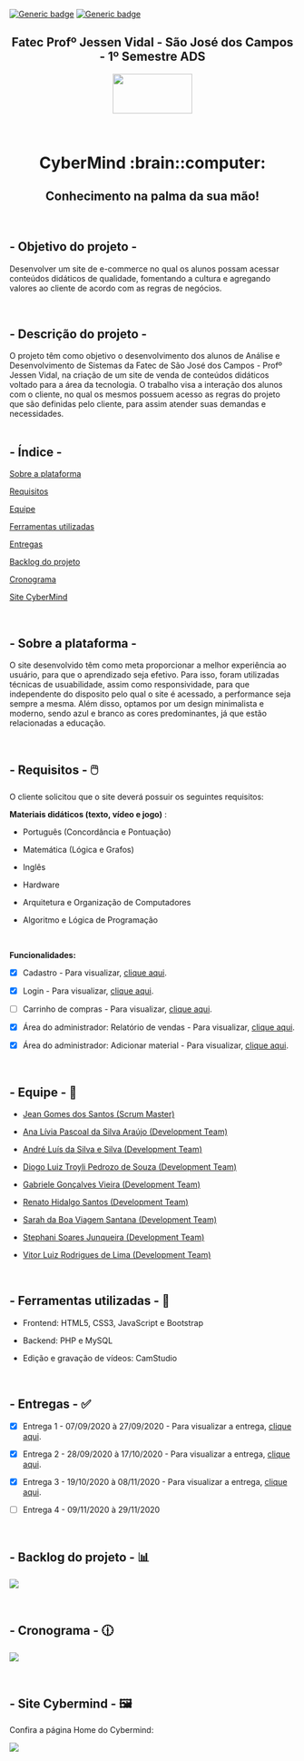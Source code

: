 
[![Generic badge](https://img.shields.io/badge/STATUS_DO_PROJETO-EM_ANDAMENTO-blue.svg)](https://shields.io/) 
[![Generic badge](https://img.shields.io/badge/SPRINT_ATUAL-SPRINT_2-blue.svg)](https://shields.io/)

<h2 text align="center">Fatec Profº Jessen Vidal - São José dos Campos - 1º Semestre ADS</h2>

<p align="center">
  <img  src="SPRINT 2/CODIGO/assets/img/fatec-logo.png" width="140px" height="70px">
 </p>
 
 <br>
 
<h1 text align="center">CyberMind :brain::computer:</h1> 
<h2 text align="center">Conhecimento na palma da sua mão!</h2>

<br>

## - Objetivo do projeto -  
Desenvolver um site de e-commerce no qual os alunos possam acessar conteúdos didáticos de qualidade, fomentando a cultura e agregando valores ao cliente de acordo com as regras de negócios.

<br>


## - Descrição do projeto - 
O projeto têm como objetivo o desenvolvimento dos alunos de Análise e Desenvolvimento de Sistemas da Fatec de São José dos Campos - Profº Jessen Vidal, na criação de um site de venda de conteúdos didáticos voltado para a área da tecnologia. O trabalho visa a interação dos alunos com o cliente, no qual os mesmos possuem acesso as regras do projeto que são definidas pelo cliente, para assim atender suas demandas e necessidades.
<br />
<br />


## - Índice -
<a name="ancora"></a>

 [Sobre a plataforma](#ancora1)
 
 [Requisitos](#ancora2)
 
 [Equipe](#ancora3)
 
 [Ferramentas utilizadas](#ancora4)
 
 [Entregas](#ancora5)
 
 [Backlog do projeto](#ancora6)
 
 [Cronograma](#ancora7)
 
 [Site CyberMind](#ancora8)

<br />

<a id="ancora1"></a>
## - Sobre a plataforma - 
O site desenvolvido têm como meta proporcionar a melhor experiência ao usuário, para que o aprendizado seja efetivo. Para isso, foram utilizadas técnicas de usuabilidade, assim como responsividade, para que independente do disposito pelo qual o site é acessado, a performance seja sempre a mesma. Além disso, optamos por um design minimalista e moderno, sendo azul e branco as cores predominantes, já que estão relacionadas a educação.  

<br />

<a id="ancora2"></a>
## - Requisitos - :computer_mouse:  

O cliente solicitou que o site deverá possuir os seguintes requisitos:

<b>Materiais didáticos (texto, vídeo e jogo)</b> :

* Português (Concordância e Pontuação)

* Matemática (Lógica e Grafos)

* Inglês

* Hardware

* Arquitetura e Organização de Computadores

* Algoritmo e Lógica de Programação

<br>

<b>Funcionalidades:</b>
- [x] Cadastro - Para visualizar, [clique aqui](https://github.com/arapujo/pi_primeiro_semestre/tree/master/SPRINT%202/CODIGO/pages/login).

- [x] Login - Para visualizar, [clique aqui](https://github.com/arapujo/pi_primeiro_semestre/tree/master/SPRINT%202/CODIGO/pages/login).

- [ ] Carrinho de compras - Para visualizar, [clique aqui]().

- [x] Área do administrador: Relatório de vendas - Para visualizar, [clique aqui](https://github.com/arapujo/pi_primeiro_semestre/tree/master/SPRINT%202/CODIGO/pages/admin).

- [x] Área do administrador: Adicionar material - Para visualizar, [clique aqui](https://github.com/arapujo/pi_primeiro_semestre/tree/master/SPRINT%202/CODIGO/pages/admin).

<br />

<a id="ancora3"></a>
## - Equipe - :busts_in_silhouette:

* [Jean Gomes dos Santos (Scrum Master)](https://github.com/jeangomes3)

* [Ana Lívia Pascoal da Silva Araújo (Development Team)](https://github.com/arapujo/)

* [André Luís da Silva e Silva (Development Team)](https://github.com/AndreSilva358)

* [Diogo Luiz Troyli Pedrozo de Souza (Development Team)](https://github.com/diogotroyli)

* [Gabriele Gonçalves Vieira (Development Team)](https://github.com/GabrieleGVieira)

* [Renato Hidalgo Santos (Development Team)](https://github.com/renatohidalgo23)

* [Sarah da Boa Viagem Santana (Development Team)](https://github.com/Sarah781)

* [Stephani Soares Junqueira (Development Team)](https://github.com/stessada)

* [Vitor Luiz Rodrigues de Lima (Development Team)](https://github.com/VilRL)


<br />

<a id="ancora4"></a>
## - Ferramentas utilizadas - :hammer:

* Frontend: HTML5, CSS3, JavaScript e Bootstrap

* Backend: PHP e MySQL

* Edição e gravação de vídeos: CamStudio

<br />

<a id="ancora5"></a>
## - Entregas - :white_check_mark:

- [x] Entrega 1 - 07/09/2020 à 27/09/2020 - Para visualizar a entrega, [clique aqui](https://github.com/arapujo/pi_primeiro_semestre/tree/master/SPRINT%200).

- [x] Entrega 2 - 28/09/2020 à 17/10/2020 - Para visualizar a entrega, [clique aqui](https://github.com/arapujo/pi_primeiro_semestre/tree/master/SPRINT%201).
- [X] Entrega 3 - 19/10/2020 à 08/11/2020 - Para visualizar a entrega, [clique aqui](https://github.com/arapujo/pi_primeiro_semestre/tree/master/SPRINT%202).
- [ ] Entrega 4 - 09/11/2020 à 29/11/2020

<br />

<a id="ancora6"></a>
## - Backlog do projeto - :bar_chart:

<img  src="SPRINT 2/CODIGO/assets/img/backlog-cybermind.png">

<a id="ancora7"></a>

<br />

## - Cronograma - :clock1230:

<img  src="SPRINT 2/CODIGO/assets/img/cronograma.png">

<a id="ancora8"></a>

<br>

<a id="ancora1"></a>

## - Site Cybermind - :framed_picture:

Confira a página Home do Cybermind:

<img src="SPRINT 2/CODIGO/assets/img/site-cybermind.jpg">


